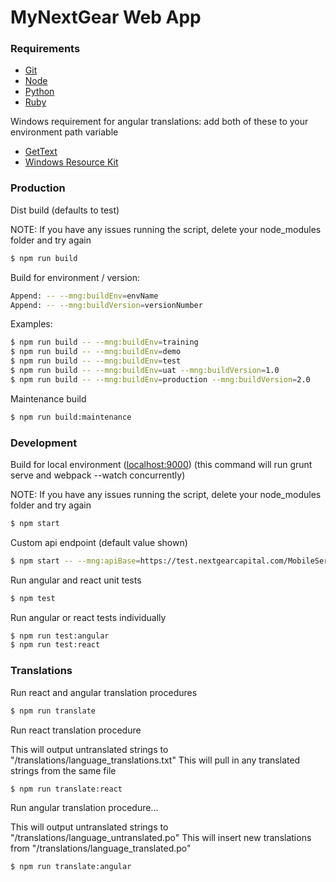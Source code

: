 # MyNextGear Web App

### Requirements

- [Git](https://git-scm.com/)
- [Node](https://nodejs.org/)
- [Python](https://www.python.org/downloads/)
- [Ruby](http://rubyinstaller.org/)

Windows requirement for angular translations: add both of these to your environment path variable

- [GetText](http://gnuwin32.sourceforge.net/downlinks/gettext.php)
- [Windows Resource Kit](https://www.windows-commandline.com/tail-command-for-windows/)

### Production

Dist build (defaults to test)

NOTE: If you have any issues running the script, delete your node_modules folder and try again

```sh
$ npm run build
```

Build for environment / version:

```sh
Append: -- --mng:buildEnv=envName
Append: -- --mng:buildVersion=versionNumber
```

Examples:

```sh
$ npm run build -- --mng:buildEnv=training
$ npm run build -- --mng:buildEnv=demo
$ npm run build -- --mng:buildEnv=test
$ npm run build -- --mng:buildEnv=uat --mng:buildVersion=1.0
$ npm run build -- --mng:buildEnv=production --mng:buildVersion=2.0
```

Maintenance build

```sh
$ npm run build:maintenance
```

### Development

Build for local environment ([localhost:9000](http://localhost:9000))
(this command will run grunt serve and webpack --watch concurrently)

NOTE: If you have any issues running the script, delete your node_modules folder and try again

```sh
$ npm start
```

Custom api endpoint (default value shown)

```sh
$ npm start -- --mng:apiBase=https://test.nextgearcapital.com/MobileService/api
```

Run angular and react unit tests

```sh
$ npm test
```

Run angular or react tests individually

```sh
$ npm run test:angular
$ npm run test:react
```

### Translations

Run react and angular translation procedures

```sh
$ npm run translate
```

Run react translation procedure

This will output untranslated strings to "/translations/language_translations.txt"
This will pull in any translated strings from the same file

```sh
$ npm run translate:react
```

Run angular translation procedure...

This will output untranslated strings to "/translations/language_untranslated.po"
This will insert new translations from "/translations/language_translated.po"

```sh
$ npm run translate:angular
```
